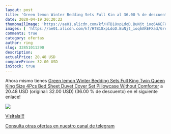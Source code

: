 ```yaml
---
layout: post
title: 'Green lemon Winter Bedding Sets Full Kin al 36.00 % de descuento'
date: 2020-04-19 20:20:22
thumbnailImage: 'https://ae01.alicdn.com/kf/HTB18xpLdoD.BuNjt_ioq6AKEFXad/Green-lemon-Winter-Bedding-Sets-Full-King-Twin-Queen-King-Size-4Pcs-Bed-Sheet-Duvet-Cover.jpg_350x350._SL200_.jpg'
images: [ 'https://ae01.alicdn.com/kf/HTB18xpLdoD.BuNjt_ioq6AKEFXad/Green-lemon-Winter-Bedding-Sets-Full-King-Twin-Queen-King-Size-4Pcs-Bed-Sheet-Duvet-Cover.jpg_350x350._SL200_.jpg' ]
comments: true
category: ofertas
author: ring
slug: 32851011290
description:
actualPrice: 20.48 USD
comparePrice: 32.00 USD
inStock: true
---
```


Ahora mismo tienes [Green lemon Winter Bedding Sets Full King Twin Queen King Size 4Pcs Bed Sheet Duvet Cover Set Pillowcase Without Comforter](https://www.amazon.com/dp/32851011290/?tag=redken08-20) a 20.48 USD (original: 32.00 USD) (36.00 %  de descuento) en el siguiente enlace!

[![](https://ae01.alicdn.com/kf/HTB18xpLdoD.BuNjt_ioq6AKEFXad/Green-lemon-Winter-Bedding-Sets-Full-King-Twin-Queen-King-Size-4Pcs-Bed-Sheet-Duvet-Cover.jpg_350x350._SL200_.jpg)](https://www.amazon.com/dp/32851011290/?tag=redken08-20)

[Visítala!!!](https://www.amazon.com/dp/32851011290/?tag=redken08-20)

[Consulta otras ofertas en nuestro canal de telegram](https://t.me/s/ofertas25)

